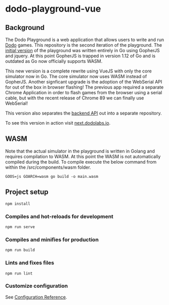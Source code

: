 # dodo-playground-vue

## Background

The Dodo Playground is a web application that allows users to write and run [Dodo](http://www.dodolabs.io) games. This repository is the second iteration of the playground. The [initial version](https://github.com/peternoyes/dodo-playground) of the playground was written entirely in Go using GopherJS and jquery. At this point GopherJS is trapped in version 1.12 of Go and is outdated as Go now officially supports WASM. 

This new version is a complete rewrite using VueJS with only the core simulator now in Go. The core simulator now uses WASM instead of GopherJS. Another signficant upgrade is the adoption of the WebSerial API for out of the box in browser flashing!  The previous app required a separate Chrome Application in order to flash games from the browser using a serial cable, but with the recent release of Chrome 89 we can finally use WebSerial!

This version also separates the [backend API](https://github.com/peternoyes/dodo-api) out into a separate repository. 

To see this version in action visit [next.dodolabs.io](https://next.dodolabs.io).

## WASM

Note that the actual simulator in the playground is written in Golang and requires compilation to WASM. At this point the WASM is not automatically compiled during the build. To compile execute the below command from within the /src/components/wasm folder.

```
GOOS=js GOARCH=wasm go build -o main.wasm
```

## Project setup
```
npm install
```

### Compiles and hot-reloads for development
```
npm run serve
```

### Compiles and minifies for production
```
npm run build
```

### Lints and fixes files
```
npm run lint
```

### Customize configuration
See [Configuration Reference](https://cli.vuejs.org/config/).
